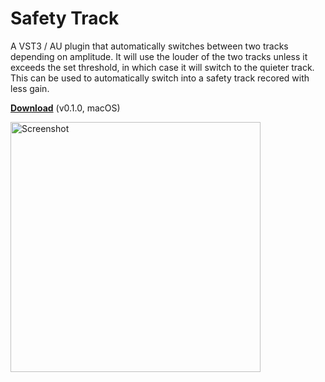 # Safety Track

A VST3 / AU plugin that automatically switches between two tracks depending on amplitude. It will use the louder of the two tracks unless it exceeds the set threshold, in which case it will switch to the quieter track. This can be used to automatically switch into a safety track recored with less gain.

[**Download**](https://github.com/unusual-audio/safety-track/releases/download/v0.1.0/Safety.Track.dmg) (v0.1.0, macOS)

<img width="400" alt="Screenshot" src="https://user-images.githubusercontent.com/96809882/147630758-ecd8d41d-61ff-4125-b6b8-c36e31b709b3.png">
